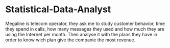 # Statistical-Data-Analyst
Megaline is telecom operator, they ask me to study customer behavior, time they spend in calls, how many messages they used and how much they are using the Internet per month. Then analyse it with the plans they have in order to know wich plan give the companie the most revenue.
